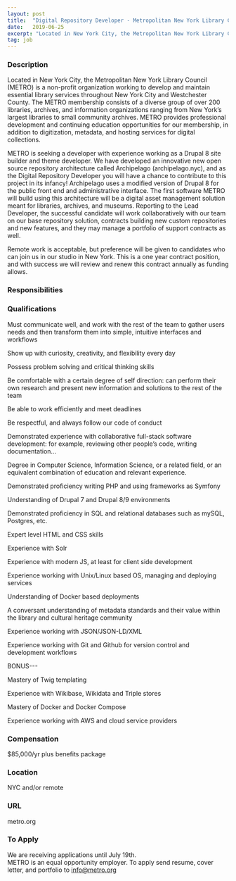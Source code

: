 ```yaml
---
layout: post
title:  "Digital Repository Developer - Metropolitan New York Library Council"
date:   2019-06-25
excerpt: "Located in New York City, the Metropolitan New York Library Council (METRO) is a non-profit organization working to develop and maintain essential library services throughout New York City and Westchester County. The METRO membership consists of a diverse group of over 200 libraries, archives, and information organizations ranging from New..."
tag: job
---
```


### Description   

Located in New York City, the Metropolitan New York Library Council (METRO) is a non-profit organization working to develop and maintain essential library services throughout New York City and Westchester County. The METRO membership consists of a diverse group of over 200 libraries, archives, and information organizations ranging from New York’s largest libraries to small community archives. METRO provides professional development and continuing education opportunities for our membership, in addition to digitization, metadata, and hosting services for digital collections. 

METRO is seeking a developer with experience working as a Drupal 8 site builder and theme developer. We have developed an innovative new open source repository architecture called Archipelago (archipelago.nyc), and as the Digital Repository Developer you will have a chance to contribute to this project in its infancy! Archipelago uses a modified version of Drupal 8 for the public front end and administrative interface. The first software METRO will build using this architecture will be a digital asset management solution meant for libraries, archives, and museums. Reporting to the Lead Developer, the successful candidate will work collaboratively with our team on our base repository solution, contracts building new custom repositories and new features, and they may manage a portfolio of support contracts as well.

Remote work is acceptable, but preference will be given to candidates who can join us in our studio in New York. This is a one year contract position, and with success we will review and renew this contract annually as funding allows.


### Responsibilities   





### Qualifications   

Must communicate well, and work with the rest of the team to gather users needs and then transform them into simple, intuitive interfaces and workflows

Show up with curiosity, creativity, and flexibility every day

Possess problem solving and critical thinking skills

Be comfortable with a certain degree of self direction: can perform their own research and present new information and solutions to the rest of the team

Be able to work efficiently and meet deadlines 

Be respectful, and always follow our code of conduct

Demonstrated experience with collaborative full-stack software development: for example, reviewing other people’s code, writing documentation...

Degree in Computer Science, Information Science, or a related field, or an equivalent combination of education and relevant experience.

Demonstrated proficiency writing PHP and using frameworks as Symfony

Understanding of Drupal 7 and Drupal 8/9 environments

Demonstrated proficiency in SQL and relational databases such as mySQL, Postgres, etc.

Expert level HTML and CSS skills

Experience with Solr 

Experience with modern JS, at least for client side development

Experience working with Unix/Linux based OS, managing and deploying services

Understanding of Docker based deployments

A conversant understanding of metadata standards and their value within the library and cultural heritage community

Experience working with JSON/JSON-LD/XML

Experience working with Git and Github for version control and development workflows

BONUS---

Mastery of Twig templating

Experience with Wikibase, Wikidata and Triple stores

Mastery of Docker and Docker Compose

Experience working with AWS and cloud service providers




### Compensation   

$85,000/yr plus benefits package


### Location   

NYC and/or remote


### URL   

metro.org

### To Apply   

We are receiving applications until July 19th.  
METRO is an equal opportunity employer.
To apply send resume, cover letter, and portfolio to info@metro.org 






